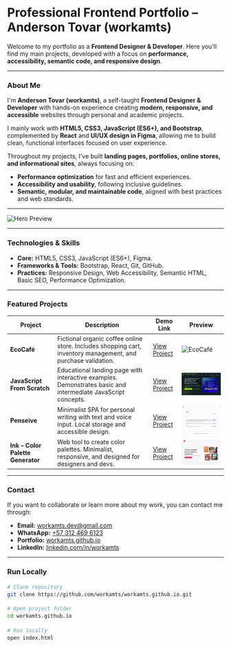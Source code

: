 # Professional Frontend Portfolio – Anderson Tovar (workamts)

Welcome to my portfolio as a **Frontend Designer & Developer**.
Here you'll find my main projects, developed with a focus on **performance, accessibility, semantic code, and responsive design**.

---

### About Me

I'm **Anderson Tovar (workamts)**, a self-taught **Frontend Designer & Developer** with hands-on experience creating **modern, responsive, and accessible** websites through personal and academic projects.

I mainly work with **HTML5, CSS3, JavaScript (ES6+), and Bootstrap**, complemented by **React** and **UI/UX design in Figma**, allowing me to build clean, functional interfaces focused on user experience.

Throughout my projects, I've built **landing pages, portfolios, online stores, and informational sites**, always focusing on:

- **Performance optimization** for fast and efficient experiences.
- **Accessibility and usability**, following inclusive guidelines.
- **Semantic, modular, and maintainable code**, aligned with best practices and web standards.

---

<img src="/assets/images/portfolio.png" alt="Hero Preview" width="800">

---

### Technologies & Skills

- **Core:** HTML5, CSS3, JavaScript (ES6+), Figma.
- **Frameworks & Tools:** Bootstrap, React, Git, GitHub.
- **Practices:** Responsive Design, Web Accessibility, Semantic HTML, Basic SEO, Performance Optimization.

---

### Featured Projects

| Project                           | Description                                                                                                   | Demo Link                                                          | Preview                                                                          |
| --------------------------------- | ------------------------------------------------------------------------------------------------------------- | ------------------------------------------------------------------ | -------------------------------------------------------------------------------- |
| **EcoCafé**                       | Fictional organic coffee online store. Includes shopping cart, inventory management, and purchase validation. | [View Project](https://workamts.github.io/ecocafe)                 | <img src="/assets/images/ecocafe.png" alt="EcoCafé" width="250">                 |
| **JavaScript From Scratch**       | Educational landing page with interactive examples. Demonstrates basic and intermediate JavaScript concepts.  | [View Project](https://workamts.github.io/javascript-from-scratch) | <img src="/assets/images/js-from-scratch.png" alt="JS From Scratch" width="250"> |
| **Penseive**                      | Minimalist SPA for personal writing with text and voice input. Local storage and accessible design.           | [View Project](https://workamts.github.io/pensieve)                | <img src="/assets/images/penseive.png" alt="Penseive" width="250">               |
| **Ink – Color Palette Generator** | Web tool to create color palettes. Minimalist, responsive, and designed for designers and devs.               | [View Project](https://workamts.github.io/ink)                     | <img src="/assets/images/ink.png" alt="Ink Project" width="250">                 |

---

### Contact

If you want to collaborate or learn more about my work, you can contact me through:

- **Email:** [workamts.dev@gmail.com](mailto:workamts.dev@gmail.com)
- **WhatsApp:** [+57 312 469 6123](https://wa.me/573124696123)
- **Portfolio:** [workamts.github.io](https://workamts.github.io)
- **LinkedIn:** [linkedin.com/in/workamts](https://www.linkedin.com/in/workamts)

---

### Run Locally

```bash
# Clone repository
git clone https://github.com/workamts/workamts.github.io.git

# Open project folder
cd workamts.github.io

# Run locally
open index.html
```
